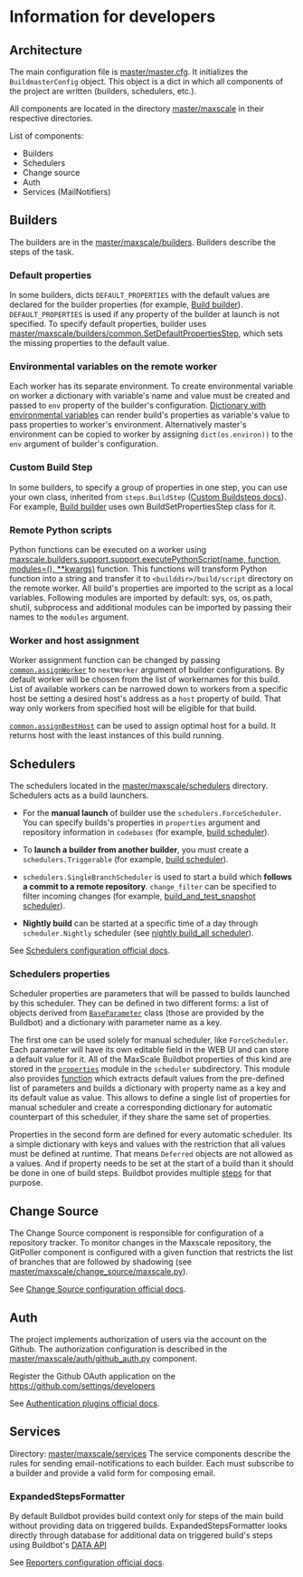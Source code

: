 # Information for developers

## Architecture

The main configuration file is [master/master.cfg](https://github.com/mariadb-corporation/maxscale-buildbot/blob/master/master/master.cfg). It initializes the `BuildmasterConfig` object. This object is a dict in which all components of the project are written (builders, schedulers, etc.).

All components are located in the directory [master/maxscale](https://github.com/mariadb-corporation/maxscale-buildbot/tree/master/master/maxscale) in their respective directories.

List of components:
* Builders
* Schedulers
* Change source
* Auth
* Services (MailNotifiers)

## Builders

The builders are in the [master/maxscale/builders](https://github.com/mariadb-corporation/maxscale-buildbot/blob/master/master/maxscale/builders). Builders describe the steps of the task.

### Default properties
In some builders, dicts `DEFAULT_PROPERTIES` with the default values are declared for the builder properties (for example, [Build builder](https://github.com/mariadb-corporation/maxscale-buildbot/blob/master/master/maxscale/builders/build.py)). `DEFAULT_PROPERTIES` is used if any property of the builder at launch is not specified. To specify default properties, builder uses [master/maxscale/builders/common.SetDefaultPropertiesStep](https://github.com/mariadb-corporation/maxscale-buildbot/blob/master/master/maxscale/builders/support/common.py), which sets the missing properties to the default value.

### Environmental variables on the remote worker
Each worker has its separate environment. To create environmental variable on worker a dictionary with variable's name and value must be created and passed to `env` property of the builder's configuration.
[Dictionary with environmental variables](https://github.com/mariadb-corporation/maxscale-buildbot/blob/master/master/maxscale/builders/build.py#L8) can render build's properties as variable's value to pass properties to worker's environment.
Alternatively master's environment can be copied to worker by assigning `dict(os.environ))` to the `env` argument of builder's configuration.

### Custom Build Step
In some builders, to specify a group of properties in one step, you can use your own class, inherited from `steps.BuildStep` ([Custom Buildsteps docs](http://docs.buildbot.net/current/manual/customization.html#writing-new-buildsteps)). For example, [Build builder](https://github.com/mariadb-corporation/maxscale-buildbot/blob/master/master/maxscale/builders/build.py) uses own BuildSetPropertiesStep class for it.

### Remote Python scripts
Python functions can be executed on a worker using [maxscale.builders.support.support.executePythonScript(name, function, modules=(), **kwargs)](https://github.com/mariadb-corporation/maxscale-buildbot/blob/master/master/maxscale/builders/support/support.py#L50) function. This functions will transform Python function into a string and transfer it to `<builddir>/build/script` directory on the remote worker.
All build's properties are imported to the script as a local variables. Following modules are imported by default: sys, os, os.path, shutil, subprocess and additional modules can be imported by passing their names to the `modules` argument.

### Worker and host assignment
Worker assignment function can be changed by passing [`common.assignWorker`](https://github.com/mariadb-corporation/maxscale-buildbot/blob/master/master/maxscale/builders/support/common.py#L197) to `nextWorker` argument of builder configurations.
By default worker will be chosen from the list of workernames for this build. List of available workers can be narrowed down to workers from a specific host be setting a desired host's address as a `host` property of build.
That way only workers from specified host will be eligible for that build.

[`common.assignBestHost`](https://github.com/mariadb-corporation/maxscale-buildbot/blob/master/master/maxscale/builders/support/common.py#L212) can be used to assign optimal host for a build. It returns host with the least instances of this build running.

## Schedulers
The schedulers located in the [master/maxscale/schedulers](https://github.com/mariadb-corporation/maxscale-buildbot/blob/master/master/maxscale/schedulers) directory. Schedulers acts as a build launchers.

* For the **manual launch** of builder use the `schedulers.ForceScheduler`. You can specify builds's properties in `properties` argument and repository information in `codebases` (for example, [build scheduler](https://github.com/mariadb-corporation/maxscale-buildbot/blob/master/master/maxscale/schedulers/build.py)).

* To **launch a builder from another builder**, you must create a `schedulers.Triggerable` (for example, [build scheduler](https://github.com/mariadb-corporation/maxscale-buildbot/blob/master/master/maxscale/schedulers/build.py)).

* `schedulers.SingleBranchScheduler` is used to start a build which **follows a commit to a remote repository**. `change_filter` can be specified to filter incoming changes (for example, [build_and_test_snapshot scheduler](https://github.com/mariadb-corporation/maxscale-buildbot/blob/master/master/maxscale/schedulers/build_and_test_snapshot.py)).

* **Nightly build** can be started at a specific time of a day through `scheduler.Nightly` scheduler (see [nightly build_all scheduler](https://github.com/mariadb-corporation/maxscale-buildbot/blob/master/master/maxscale/schedulers/build_all.py)).

See [Schedulers configuration official docs](http://docs.buildbot.net/current/manual/cfg-schedulers.html).

### Schedulers properties

Scheduler properties are parameters that will be passed to builds launched by this scheduler. They can be defined in two different forms: a list of objects derived from [`BaseParameter`](http://docs.buildbot.net/current/manual/cfg-schedulers.html#nestedparameter) class (those are provided by the Buildbot) and a dictionary with parameter name as a key.

The first one can be used solely for manual scheduler, like `ForceScheduler`. Each parameter will have its own editable field in the WEB UI and can store a default value for it.
All of the MaxScale Buildbot properties of this kind are stored in the [`properties`](https://github.com/mariadb-corporation/maxscale-buildbot/blob/master/master/maxscale/schedulers/properties.py) module in the `scheduler` subdirectory.
This module also provides [function](https://github.com/mariadb-corporation/maxscale-buildbot/blob/master/master/maxscale/schedulers/properties.py#L205) which extracts default values from the pre-defined list of parameters and builds a dictionary with property name as a key and its default value as value.
This allows to define a single list of properties for manual scheduler and create a corresponding dictionary for automatic counterpart of this scheduler, if they share the same set of properties.

Properties in the second form are defined for every automatic scheduler. Its a simple dictionary with keys and values with the restriction that all values must be defined at runtime.
That means `Deferred` objects are not allowed as a values. And if property needs to be set at the start of a build than it should be done in one of build steps. Buildbot provides multiple [steps](http://docs.buildbot.net/current/manual/cfg-buildsteps.html#setting-properties) for that purpose.

## Change Source

The Change Source component is responsible for configuration of a repository tracker. To monitor changes in the Maxscale repository, the GitPoller component is configured with a given function that restricts the list of branches that are followed by shadowing (see [master/maxscale/change_source/maxscale.py](https://github.com/mariadb-corporation/maxscale-buildbot/blob/master/master/maxscale/change_source/maxscale.py)).

See [Change Source configuration official docs](http://docs.buildbot.net/current/manual/cfg-changesources.html).

## Auth

The project implements authorization of users via the account on the Github. The authorization configuration is described in the [master/maxscale/auth/github_auth.py](https://github.com/mariadb-corporation/maxscale-buildbot/blob/master/master/maxscale/auth/github_auth.py) component. 

Register the Github OAuth application on the https://github.com/settings/developers

See [Authentication plugins official docs](http://docs.buildbot.net/current/manual/cfg-www.html#web-authentication).

## Services

Directory: [master/maxscale/services](https://github.com/mariadb-corporation/maxscale-buildbot/blob/master/master/maxscale/services/build.py)
The service components describe the rules for sending email-notifications to each builder. Each must subscribe to a builder and provide a valid form for composing email.

### ExpandedStepsFormatter
By default Buildbot provides build context only for steps of the main build without providing data on triggered builds.
ExpandedStepsFormatter looks directly through database for additional data on triggered build's steps using Buildbot's [DATA API](http://docs.buildbot.net/current/developer/data.html)

See [Reporters configuration official docs](http://docs.buildbot.net/current/manual/cfg-reporters.html).

